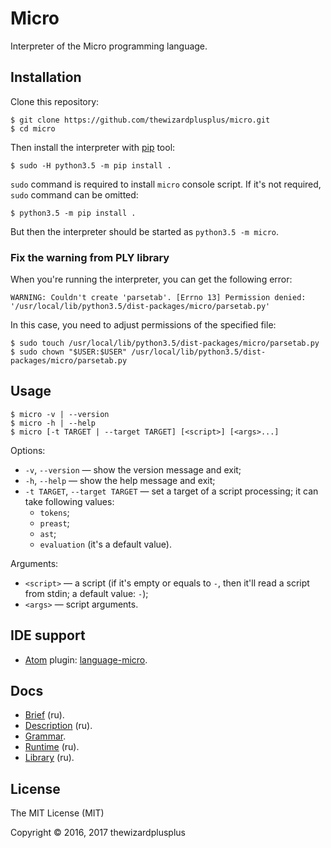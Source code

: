 # Micro

Interpreter of the Micro programming language.

## Installation

Clone this repository:

```
$ git clone https://github.com/thewizardplusplus/micro.git
$ cd micro
```

Then install the interpreter with [pip](https://pip.pypa.io/) tool:

```
$ sudo -H python3.5 -m pip install .
```

`sudo` command is required to install `micro` console script. If it's not required, `sudo` command can be omitted:

```
$ python3.5 -m pip install .
```

But then the interpreter should be started as `python3.5 -m micro`.

### Fix the warning from PLY library

When you're running the interpreter, you can get the following error:

```
WARNING: Couldn't create 'parsetab'. [Errno 13] Permission denied: '/usr/local/lib/python3.5/dist-packages/micro/parsetab.py'
```

In this case, you need to adjust permissions of the specified file:

```
$ sudo touch /usr/local/lib/python3.5/dist-packages/micro/parsetab.py
$ sudo chown "$USER:$USER" /usr/local/lib/python3.5/dist-packages/micro/parsetab.py
```

## Usage

```
$ micro -v | --version
$ micro -h | --help
$ micro [-t TARGET | --target TARGET] [<script>] [<args>...]
```

Options:

* `-v`, `--version` &mdash; show the version message and exit;
* `-h`, `--help` &mdash; show the help message and exit;
* `-t TARGET`, `--target TARGET` &mdash; set a target of a script processing; it can take following values:
	* `tokens`;
	* `preast`;
	* `ast`;
	* `evaluation` (it's a default value).

Arguments:

* `<script>` &mdash; a script (if it's empty or equals to `-`, then it'll read a script from stdin; a default value: `-`);
* `<args>` &mdash; script arguments.

## IDE support

* [Atom](http://atom.io/) plugin: [language-micro](tools/atom-plugin/language-micro).

## Docs

* [Brief](docs/brief.md) (ru).
* [Description](docs/description.md) (ru).
* [Grammar](docs/grammar.md).
* [Runtime](docs/runtime.md) (ru).
* [Library](docs/library.md) (ru).

## License

The MIT License (MIT)

Copyright &copy; 2016, 2017 thewizardplusplus
